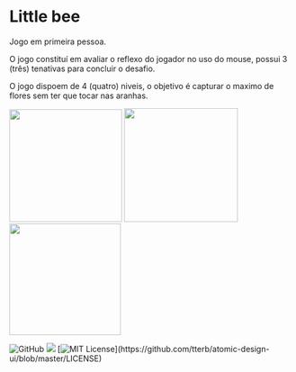 
# Little bee

Jogo em primeira pessoa.

O jogo constituí em avaliar o reflexo do jogador no uso do mouse, possui 3 (três) tenativas para
concluir o desafio.

O jogo dispoem de 4 (quatro) niveis, o objetivo é capturar o maximo de flores sem ter  que tocar nas aranhas.







<div>
    <img src="https://raw.githubusercontent.com/git-cardoso/game-littleBee/main/telainicial.png" width="200"/>
  
 <img src="https://raw.githubusercontent.com/git-cardoso/game-littleBee/main/gameiniciado.png" width="202" />
  
   <img src="https://raw.githubusercontent.com/git-cardoso/game-littleBee/main/gameover.png" width="198" />
</div>














![GitHub](https://img.shields.io/badge/pygame-2.0.1-blue)   ![](https://img.shields.io/badge/python-3.9-informational?style=flat&logoColor=white&color=blue)   [![MIT License](https://img.shields.io/apm/l/atomic-design-ui.svg?)](https://github.com/tterb/atomic-design-ui/blob/master/LICENSE)   
